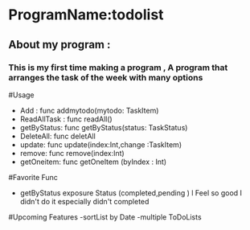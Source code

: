 # ProgramName:todolist
## About my program :
### This is my first time making a program , A program that arranges the task of the week with many options

#Usage
- Add : func addmytodo(mytodo: TaskItem)
- ReadAllTask :  func readAll()  
- getByStatus: func getByStatus(status: TaskStatus)
- DeleteAll: func deletAll
- update: func update(index:Int,change :TaskItem)
- remove: func remove(index:Int)
- getOneitem: func getOneItem (byIndex : Int)

#Favorite Func
 - getByStatus exposure 
 Status (completed,pending )
l Feel so good I didn't do it especially didn't completed

#Upcoming Features
-sortList by Date
-multiple ToDoLists

